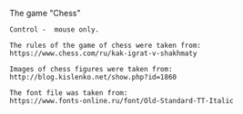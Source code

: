 The game "Chess"

	Control -  mouse only.
	
	The rules of the game of chess were taken from:
	https://www.chess.com/ru/kak-igrat-v-shakhmaty
	
	Images of chess figures were taken from:
	http://blog.kislenko.net/show.php?id=1860
	
	The font file was taken from:
	https://www.fonts-online.ru/font/Old-Standard-TT-Italic